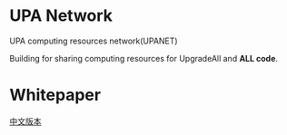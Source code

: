 # UPA Network
UPA computing resources network(UPANET)

Building for sharing computing resources for UpgradeAll and **ALL code**.

# Whitepaper
[中文版本](./whitepaper/UPA%20白皮书.md)
